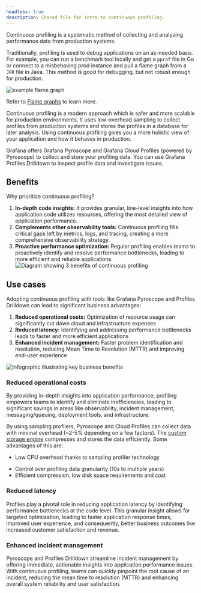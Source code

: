 ```yaml
---
headless: true
description: Shared file for intro to continuous profiling.
---
```


[//]: # 'When to use continuous profiling.'
[//]: # 'This shared file is included in these locations:'
[//]: # '/pyroscope/docs/sources/introduction/continuous-profiling.md'
[//]: # '/website/content/grafana-cloud/monitor-applications/profiles/introduction/continuous-profiling.md'
[//]: #
[//]: # 'If you make changes to this file, verify that the meaning and content are not changed in any place where the file is included.'
[//]: # 'Any links should be fully qualified and not relative: /docs/grafana/ instead of ../grafana/.'

<!--  When to use continuous profiling -->

Continuous profiling is a systematic method of collecting and analyzing performance data from production systems.

Traditionally, profiling is used to debug applications on an as-needed basis.
For example, you can run a benchmark tool locally and get a `pprof` file in Go or connect to a misbehaving prod instance and pull a flame graph from a `JFR` file in Java.
This method is good for debugging, but not robust enough for production.

![example flame graph](https://grafana.com/static/img/pyroscope/pyroscope-ui-single-2023-11-30.png)

Refer to [Flame graphs](ref:flame-graphs) to learn more.

Continuous profiling is a modern approach which is safer and more scalable for production environments.
It uses low-overhead sampling to collect profiles from production systems and stores the profiles in a database for later analysis.
Using continuous profiling gives you a more holistic view of your application and how it behaves in production.

Grafana offers Grafana Pyroscope and Grafana Cloud Profiles (powered by Pyroscope) to collect and store your profiling data.
You can use Grafana Profiles Drilldown to inspect profile data and investigate issues.

## Benefits

Why prioritize continuous profiling?

1. **In-depth code insights:** It provides granular, line-level insights into how application code utilizes resources, offering the most detailed view of application performance.
2. **Complements other observability tools:** Continuous profiling fills critical gaps left by metrics, logs, and tracing, creating a more comprehensive observability strategy.
3. **Proactive performance optimization:** Regular profiling enables teams to proactively identify and resolve performance bottlenecks, leading to more efficient and reliable applications.
![Diagram showing 3 benefits of continuous profiling](https://grafana.com/static/img/pyroscope/profiling-use-cases-diagram.png)

## Use cases

Adopting continuous profiling with tools like Grafana Pyroscope and Profiles Drilldown can lead to significant business advantages:

1. **Reduced operational costs:** Optimization of resource usage can significantly cut down cloud and infrastructure expenses
2. **Reduced latency:** Identifying and addressing performance bottlenecks leads to faster and more efficient applications
3. **Enhanced incident management:** Faster problem identification and resolution, reducing Mean Time to Resolution (MTTR) and improving end-user experience

![Infographic illustrating key business benefits](https://grafana.com/static/img/pyroscope/cost-cutting-diagram.png)

### Reduced operational costs

By providing in-depth insights into application performance, profiling empowers teams to identify and eliminate inefficiencies, leading to significant savings in areas like observability, incident management, messaging/queuing, deployment tools, and infrastructure.

<!-- vale Grafana.Spelling = NO -->
By using sampling profilers, Pyroscope and Cloud Profiles can collect data with minimal overhead (~2-5% depending on a few factors).
The [custom storage engine](https://grafana.com/docs/pyroscope/<PYROSCOPE_VERSION>/reference-pyroscope-architecture/about-grafana-pyroscope-architecture/) compresses and stores the data efficiently.
Some advantages of this are:

- Low CPU overhead thanks to sampling profiler technology
<!-- vale Grafana.Spelling = YES -->
- Control over profiling data granularity (10s to multiple years)
- Efficient compression, low disk space requirements and cost

### Reduced latency

Profiles play a pivotal role in reducing application latency by identifying performance bottlenecks at the code level.
This granular insight allows for targeted optimization, leading to faster application response times, improved user experience, and consequently, better business outcomes like increased customer satisfaction and revenue.

### Enhanced incident management

Pyroscope and Profiles Drilldown streamline incident management by offering immediate, actionable insights into application performance issues.
With continuous profiling, teams can quickly pinpoint the root cause of an incident, reducing the mean time to resolution (MTTR) and enhancing overall system reliability and user satisfaction.
